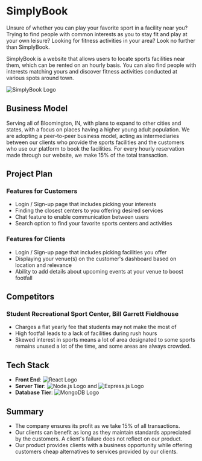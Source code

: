 # SimplyBook

Unsure of whether you can play your favorite sport in a facility near you? Trying to find people with common interests as you to stay fit and play at your own leisure? Looking for fitness activities in your area? Look no further than SimplyBook.

SimplyBook is a website that allows users to locate sports facilities near them, which can be rented on an hourly basis. You can also find people with interests matching yours and discover fitness activities conducted at various spots around town.

![SimplyBook Logo](https://ibb.co/8mg8wwy)

## Business Model

Serving all of Bloomington, IN, with plans to expand to other cities and states, with a focus on places having a higher young adult population. We are adopting a peer-to-peer business model, acting as intermediaries between our clients who provide the sports facilities and the customers who use our platform to book the facilities. For every hourly reservation made through our website, we make 15% of the total transaction.

## Project Plan

### Features for Customers

- Login / Sign-up page that includes picking your interests
- Finding the closest centers to you offering desired services
- Chat feature to enable communication between users
- Search option to find your favorite sports centers and activities

### Features for Clients

- Login / Sign-up page that includes picking facilities you offer
- Displaying your venue(s) on the customer's dashboard based on location and relevance
- Ability to add details about upcoming events at your venue to boost footfall

## Competitors

### Student Recreational Sport Center, Bill Garrett Fieldhouse

- Charges a flat yearly fee that students may not make the most of
- High footfall leads to a lack of facilities during rush hours
- Skewed interest in sports means a lot of area designated to some sports remains unused a lot of the time, and some areas are always crowded.

## Tech Stack

- **Front End**: ![React Logo](https://upload.wikimedia.org/wikipedia/commons/thumb/a/a7/React-icon.svg/640px-React-icon.svg.png) 
- **Server Tier**: ![Node.js Logo](https://upload.wikimedia.org/wikipedia/commons/d/d9/Node.js_logo.svg) and ![Express.js Logo](https://expressjs.com/images/express-facebook-share.png)
- **Database Tier**: ![MongoDB Logo](https://webassets.mongodb.com/_com_assets/cms/MongoDB_Logo_FullColorBlack_RGB-4td3yuxzjs.png)

## Summary

- The company ensures its profit as we take 15% of all transactions.
- Our clients can benefit as long as they maintain standards appreciated by the customers. A client's failure does not reflect on our product.
- Our product provides clients with a business opportunity while offering customers cheap alternatives to services provided by our clients.


